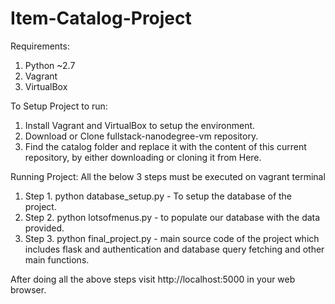 # Item-Catalog-Project

Requirements:
1. Python ~2.7
2. Vagrant
3. VirtualBox

To Setup Project to run:
1. Install Vagrant and VirtualBox to setup the environment.
2. Download or Clone fullstack-nanodegree-vm repository.
3. Find the catalog folder and replace it with the content of this current repository, by either downloading or cloning it from Here.

Running Project: All the below 3 steps must be executed on vagrant terminal
1. Step 1. python database_setup.py - To setup the database of the project.
2. Step 2. python lotsofmenus.py - to populate our database with the data provided.
3. Step 3. python final_project.py - main source code of the project which includes flask and authentication and database query fetching
and other main functions.

After doing all the above steps visit http://localhost:5000 in your web browser.
